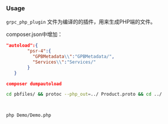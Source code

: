 ### Usage

`grpc_php_plugin` 文件为编译的的插件，用来生成PHP端的文件。

composer.json中增加：

```json
"autoload":{
        "psr-4":{
          "GPBMetadata\\":"GPBMetadata/",
          "Services\\":"Services/"
        }
   }

composer dumpautoload

```



```bash
cd pbfiles/ && protoc --php_out=../ Product.proto && cd ../



php Demo/Demo.php
```
